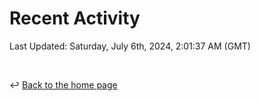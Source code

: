 # Recent Activity

<!--RECENT_ACTIVITY:start-->
<!--RECENT_ACTIVITY:end-->

<!--RECENT_ACTIVITY:last_update-->
Last Updated: Saturday, July 6th, 2024, 2:01:37 AM (GMT)
<!--RECENT_ACTIVITY:last_update_end-->

<br>

↩️ [Back to the home page](/README.md)
